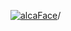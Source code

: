 [![alcaFace](https://camo.githubusercontent.com/2ee094c4af74cb0ec2e19388fccfb809837623e3/68747470733a2f2f7374617469632d63646e2e6a74766e772e6e65742f656d6f7469636f6e732f76312f3332383632362f312e30)](https://twitch.tv/Alca)/

<!--
# My "Popular" CodePens

<table>
	<tr>
		<th></th>
		<th>Title</th>
		<th>Last updated</th>
	</tr>
	<tr>
		<td><a href="https://codepen.io/Alca/pen/PoBYYEZ" rel="nofollow"><img src="https://codepen.io/alca/pen/PoBYYEZ/image/default.png" width="100" height="56.25"></a></td>
		<td><a href="https://codepen.io/Alca/pen/PoBYYEZ" rel="nofollow">Advent of Code 2022 -...</a></td>
		<td>Dec 16, 2022</td>
	</tr>
	<tr>
		<td><a href="https://codepen.io/Alca/pen/bGjbbqe" rel="nofollow"><img src="https://codepen.io/alca/pen/bGjbbqe/image/default.png" width="100" height="56.25"></a></td>
		<td><a href="https://codepen.io/Alca/pen/bGjbbqe" rel="nofollow">A Pen by Jacob Foster</a></td>
		<td>Dec 16, 2022</td>
	</tr>
	<tr>
		<td><a href="https://codepen.io/Alca/pen/poKMRXz" rel="nofollow"><img src="https://codepen.io/alca/pen/poKMRXz/image/default.png" width="100" height="56.25"></a></td>
		<td><a href="https://codepen.io/Alca/pen/poKMRXz" rel="nofollow">A Pen by Jacob Foster</a></td>
		<td>Dec 15, 2022</td>
	</tr>
	<tr>
		<td><a href="https://codepen.io/Alca/pen/dyKBdWb" rel="nofollow"><img src="https://codepen.io/alca/pen/dyKBdWb/image/default.png" width="100" height="56.25"></a></td>
		<td><a href="https://codepen.io/Alca/pen/dyKBdWb" rel="nofollow">Twitch 2022 Recaps Scatterplo...</a></td>
		<td>Dec 15, 2022</td>
	</tr>
	<tr>
		<td><a href="https://codepen.io/Alca/pen/poKmMZw" rel="nofollow"><img src="https://codepen.io/alca/pen/poKmMZw/image/default.png" width="100" height="56.25"></a></td>
		<td><a href="https://codepen.io/Alca/pen/poKmMZw" rel="nofollow">A Pen by Jacob Foster</a></td>
		<td>Dec 14, 2022</td>
	</tr>
	<tr>
		<td><a href="https://codepen.io/Alca/pen/gOKyJRx" rel="nofollow"><img src="https://codepen.io/alca/pen/gOKyJRx/image/default.png" width="100" height="56.25"></a></td>
		<td><a href="https://codepen.io/Alca/pen/gOKyJRx" rel="nofollow">A Pen by Jacob Foster</a></td>
		<td>Dec 11, 2022</td>
	</tr>
	<tr>
		<td><a href="https://codepen.io/Alca/pen/OJEGGwR" rel="nofollow"><img src="https://codepen.io/alca/pen/OJEGGwR/image/default.png" width="100" height="56.25"></a></td>
		<td><a href="https://codepen.io/Alca/pen/OJEGGwR" rel="nofollow">A Pen by Jacob Foster</a></td>
		<td>Dec 11, 2022</td>
	</tr>
	<tr>
		<td><a href="https://codepen.io/Alca/pen/abKxxwa" rel="nofollow"><img src="https://codepen.io/alca/pen/abKxxwa/image/default.png" width="100" height="56.25"></a></td>
		<td><a href="https://codepen.io/Alca/pen/abKxxwa" rel="nofollow">A Pen by Jacob Foster</a></td>
		<td>Dec 11, 2022</td>
	</tr>
	<tr>
		<td><a href="https://codepen.io/Alca/pen/wvXOLgL" rel="nofollow"><img src="https://codepen.io/alca/pen/wvXOLgL/image/default.png" width="100" height="56.25"></a></td>
		<td><a href="https://codepen.io/Alca/pen/wvXOLgL" rel="nofollow">Flock feesh</a></td>
		<td>Dec 17, 2022</td>
	</tr>
	<tr>
		<td><a href="https://codepen.io/Alca/pen/BaVbgBM" rel="nofollow"><img src="https://codepen.io/alca/pen/BaVbgBM/image/default.png" width="100" height="56.25"></a></td>
		<td><a href="https://codepen.io/Alca/pen/BaVbgBM" rel="nofollow">feesh</a></td>
		<td>Dec 9, 2022</td>
	</tr>
</table>

---

###### Last updated: Sun, 18 Dec 2022 05:01:18 GMT
-->
